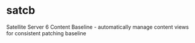 # satcb
Satellite Server 6 Content Baseline - automatically manage content views for consistent patching baseline
